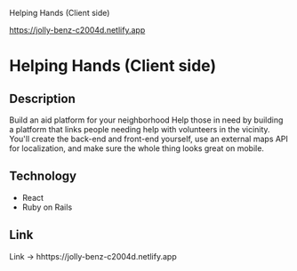 Helping Hands (Client side)

https://jolly-benz-c2004d.netlify.app


# Helping Hands (Client side)

## Description
Build an aid platform for your neighborhood
Help those in need by building a platform that links people needing help with volunteers in the vicinity. You'll create the back-end and front-end yourself, use an external maps API for localization, and make sure the whole thing looks great on mobile.

## Technology

- React
- Ruby on Rails

## Link
Link -> hhttps://jolly-benz-c2004d.netlify.app
